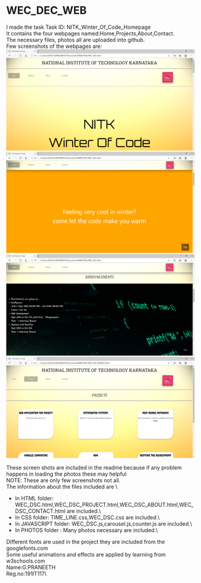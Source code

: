# WEC_DEC_WEB
I made the task Task ID: NITK_Winter_Of_Code_Homepage\
It contains the four webpages named:Home,Projects,About,Contact.\
The necessary files, photos all are uploaded into github.\
Few screenshots of the webpages are:\
![Screenshot1](./WEB/WEB/PHOTOS/SC1.png)\
![Screenshot2](./WEB/WEB/PHOTOS/SC2.png)\
![Screenshot3](./WEB/WEB/PHOTOS/SC3.png)\
![Screenshot4](./WEB/WEB/PHOTOS/SC4.png)

These screen shots are included in the readme because if any problem happens in loading the photos these may helpful\
NOTE: These are only few screenshots not all.\
The information about the files included are \
* In HTML folder: WEC_DSC.html,WEC_DSC_PROJECT.html,WEC_DSC_ABOUT.html,WEC_DSC_CONTACT.html are included.\
* In CSS folder: TIME_LINE.css,WEC_DSC.css are included.\
* In JAVASCRIPT folder: WEC_DSC.js,carousel.js,counter.js are included.\
* In PHOTOS folder : Many photos necessary are included.\

Different fonts are used in the project they are included from the googlefonts.com\
Some useful animations and effects are applied by learning from w3schools.com\
Name:G.PRANEETH\
Reg.no:191IT117\
